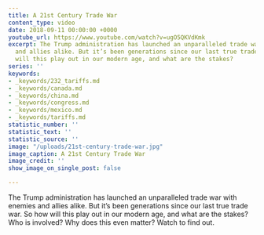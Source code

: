 ```yaml
---
title: A 21st Century Trade War
content_type: video
date: 2018-09-11 00:00:00 +0000
youtube_url: https://www.youtube.com/watch?v=ugO5QKVdKmk
excerpt: The Trump administration has launched an unparalleled trade war with enemies
  and allies alike. But it’s been generations since our last true trade war. So how
  will this play out in our modern age, and what are the stakes?
series: ''
keywords:
- _keywords/232_tariffs.md
- _keywords/canada.md
- _keywords/china.md
- _keywords/congress.md
- _keywords/mexico.md
- _keywords/tariffs.md
statistic_number: ''
statistic_text: ''
statistic_source: ''
image: "/uploads/21st-century-trade-war.jpg"
image_caption: A 21st Century Trade War
image_credit: ''
show_image_on_single_post: false

---
```

The Trump administration has launched an unparalleled trade war with enemies and allies alike. But it’s been generations since our last true trade war. So how will this play out in our modern age, and what are the stakes? Who is involved? Why does this even matter? Watch to find out.